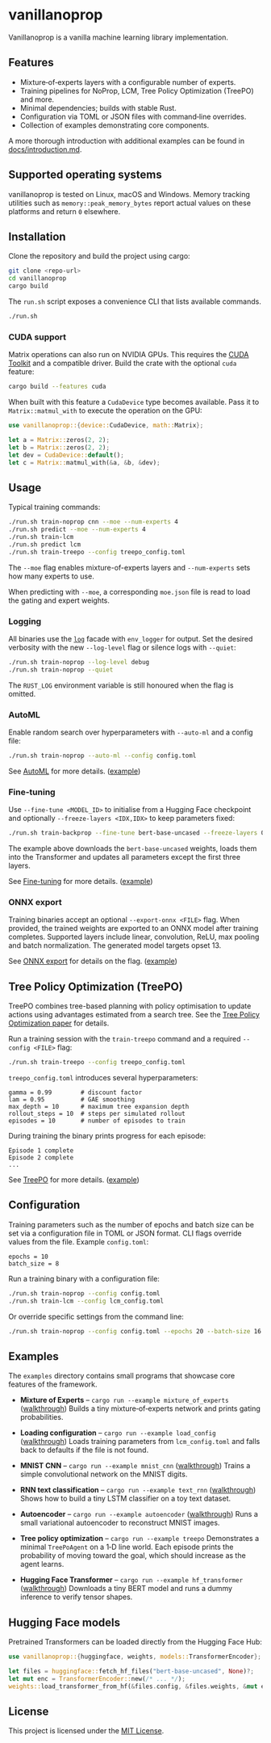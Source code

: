 # vanillanoprop

Vanillanoprop is a vanilla machine learning library implementation.

## Features

- Mixture‑of‑experts layers with a configurable number of experts.
- Training pipelines for NoProp, LCM, Tree Policy Optimization (TreePO) and more.
- Minimal dependencies; builds with stable Rust.
- Configuration via TOML or JSON files with command‑line overrides.
- Collection of examples demonstrating core components.

A more thorough introduction with additional examples can be found in [docs/introduction.md](docs/introduction.md).

## Supported operating systems

vanillanoprop is tested on Linux, macOS and Windows. Memory tracking utilities
such as `memory::peak_memory_bytes` report actual values on these platforms and
return `0` elsewhere.

## Installation

Clone the repository and build the project using cargo:

```bash
git clone <repo-url>
cd vanillanoprop
cargo build
```

The `run.sh` script exposes a convenience CLI that lists available commands.

```bash
./run.sh
```

### CUDA support

Matrix operations can also run on NVIDIA GPUs. This requires the
[CUDA Toolkit](https://developer.nvidia.com/cuda-downloads) and a compatible
driver. Build the crate with the optional `cuda` feature:

```bash
cargo build --features cuda
```

When built with this feature a `CudaDevice` type becomes available. Pass it to
`Matrix::matmul_with` to execute the operation on the GPU:

```rust
use vanillanoprop::{device::CudaDevice, math::Matrix};

let a = Matrix::zeros(2, 2);
let b = Matrix::zeros(2, 2);
let dev = CudaDevice::default();
let c = Matrix::matmul_with(&a, &b, &dev);
```

## Usage

Typical training commands:

```bash
./run.sh train-noprop cnn --moe --num-experts 4
./run.sh predict --moe --num-experts 4
./run.sh train-lcm
./run.sh predict lcm
./run.sh train-treepo --config treepo_config.toml
```

The `--moe` flag enables mixture-of-experts layers and `--num-experts` sets how many experts to use.

When predicting with `--moe`, a corresponding `moe.json` file is read to load the gating and expert weights.

### Logging

All binaries use the [`log`](https://crates.io/crates/log) facade with
`env_logger` for output. Set the desired verbosity with the new
`--log-level` flag or silence logs with `--quiet`:

```bash
./run.sh train-noprop --log-level debug
./run.sh train-noprop --quiet
```

The `RUST_LOG` environment variable is still honoured when the flag is
omitted.

### AutoML

Enable random search over hyperparameters with `--auto-ml` and a config file:

```bash
./run.sh train-noprop --auto-ml --config config.toml
```

See [AutoML](docs/introduction.md#automl) for more details. ([example](docs/examples/automl.md))

### Fine-tuning

Use `--fine-tune <MODEL_ID>` to initialise from a Hugging Face checkpoint and optionally `--freeze-layers <IDX,IDX>` to keep parameters fixed:

```bash
./run.sh train-backprop --fine-tune bert-base-uncased --freeze-layers 0,1,2
```

The example above downloads the `bert-base-uncased` weights, loads them into
the Transformer and updates all parameters except the first three layers.

See [Fine-tuning](docs/introduction.md#fine-tuning) for more details. ([example](docs/examples/fine_tuning.md))
### ONNX export

Training binaries accept an optional `--export-onnx <FILE>` flag. When
provided, the trained weights are exported to an ONNX model after
training completes. Supported layers include linear, convolution,
ReLU, max pooling and batch normalization. The generated model targets
opset 13.

See [ONNX export](docs/introduction.md#onnx-export) for details on the flag. ([example](docs/examples/onnx_export.md))

## Tree Policy Optimization (TreePO)

TreePO combines tree-based planning with policy optimisation to update actions using advantages estimated from a search tree. See the [Tree Policy Optimization paper](https://arxiv.org/abs/2506.03736) for details.

Run a training session with the `train-treepo` command and a required `--config <FILE>` flag:

```bash
./run.sh train-treepo --config treepo_config.toml
```

`treepo_config.toml` introduces several hyperparameters:

```
gamma = 0.99        # discount factor
lam = 0.95          # GAE smoothing
max_depth = 10      # maximum tree expansion depth
rollout_steps = 10  # steps per simulated rollout
episodes = 10       # number of episodes to train
```

During training the binary prints progress for each episode:

```
Episode 1 complete
Episode 2 complete
...
```

See [TreePO](docs/introduction.md#treepo) for more details. ([example](docs/examples/treepo.md))

## Configuration

Training parameters such as the number of epochs and batch size can be set via a configuration file in TOML or JSON format. CLI flags override values from the file. Example `config.toml`:

```
epochs = 10
batch_size = 8
```

Run a training binary with a configuration file:

```bash
./run.sh train-noprop --config config.toml
./run.sh train-lcm --config lcm_config.toml
```

Or override specific settings from the command line:

```bash
./run.sh train-noprop --config config.toml --epochs 20 --batch-size 16
```

## Examples

The `examples` directory contains small programs that showcase core features of the framework.

- **Mixture of Experts** – `cargo run --example mixture_of_experts` ([walkthrough](docs/examples/mixture_of_experts.md))
  Builds a tiny mixture‑of‑experts network and prints gating probabilities.

- **Loading configuration** – `cargo run --example load_config` ([walkthrough](docs/examples/load_config.md))
  Loads training parameters from `lcm_config.toml` and falls back to defaults if the file is not found.

- **MNIST CNN** – `cargo run --example mnist_cnn` ([walkthrough](docs/examples/mnist_cnn.md))
  Trains a simple convolutional network on the MNIST digits.

- **RNN text classification** – `cargo run --example text_rnn` ([walkthrough](docs/examples/text_rnn.md))
  Shows how to build a tiny LSTM classifier on a toy text dataset.

- **Autoencoder** – `cargo run --example autoencoder` ([walkthrough](docs/examples/autoencoder.md))
  Runs a small variational autoencoder to reconstruct MNIST images.
- **Tree policy optimization** – `cargo run --example treepo`
  Demonstrates a minimal `TreePoAgent` on a 1‑D line world. Each episode prints
  the probability of moving toward the goal, which should increase as the agent
  learns.
- **Hugging Face Transformer** – `cargo run --example hf_transformer` ([walkthrough](docs/examples/hf_transformer.md))
  Downloads a tiny BERT model and runs a dummy inference to verify tensor shapes.

## Hugging Face models

Pretrained Transformers can be loaded directly from the Hugging Face Hub:

```rust
use vanillanoprop::{huggingface, weights, models::TransformerEncoder};

let files = huggingface::fetch_hf_files("bert-base-uncased", None)?;
let mut enc = TransformerEncoder::new(/* ... */);
weights::load_transformer_from_hf(&files.config, &files.weights, &mut enc)?;
```

## License

This project is licensed under the [MIT License](LICENSE).

